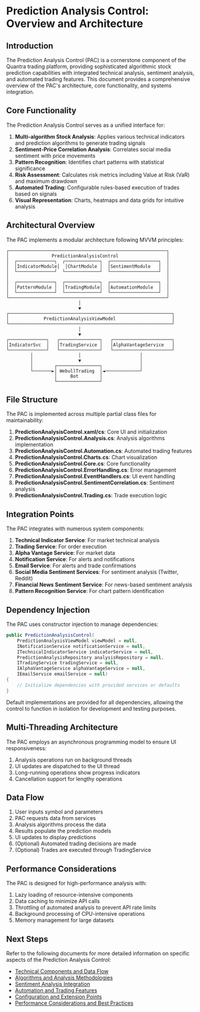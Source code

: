 # Prediction Analysis Control: Overview and Architecture

## Introduction

The Prediction Analysis Control (PAC) is a cornerstone component of the Quantra trading platform, providing sophisticated algorithmic stock prediction capabilities with integrated technical analysis, sentiment analysis, and automated trading features. This document provides a comprehensive overview of the PAC's architecture, core functionality, and systems integration.

## Core Functionality

The Prediction Analysis Control serves as a unified interface for:

1. **Multi-algorithm Stock Analysis**: Applies various technical indicators and prediction algorithms to generate trading signals
2. **Sentiment-Price Correlation Analysis**: Correlates social media sentiment with price movements
3. **Pattern Recognition**: Identifies chart patterns with statistical significance
4. **Risk Assessment**: Calculates risk metrics including Value at Risk (VaR) and maximum drawdown
5. **Automated Trading**: Configurable rules-based execution of trades based on signals
6. **Visual Representation**: Charts, heatmaps and data grids for intuitive analysis

## Architectural Overview

The PAC implements a modular architecture following MVVM principles:

```
┌───────────────────────────────────────────────────────────┐
│                PredictionAnalysisControl                  │
│  ┌──────────────┐  ┌─────────────┐  ┌──────────────────┐  │
│  │IndicatorModule│  │ChartModule │  │SentimentModule   │  │
│  └──────────────┘  └─────────────┘  └──────────────────┘  │
│                                                           │
│  ┌──────────────┐  ┌─────────────┐  ┌──────────────────┐  │
│  │PatternModule │  │TradingModule│  │AutomationModule  │  │
│  └──────────────┘  └─────────────┘  └──────────────────┘  │
└───────────────────────────────────────────────────────────┘
                           │
                           ▼
┌─────────────────────────────────────────────────────────────┐
│             PredictionAnalysisViewModel                     │
└─────────────────────────────────────────────────────────────┘
                           │
                           ▼
┌──────────────┐   ┌───────────────┐   ┌──────────────────────┐
│IndicatorSvc  │   │TradingService │   │AlphaVantageService   │
└──────────────┘   └───────────────┘   └──────────────────────┘
         │                 │                      │
         │                 ▼                      │
         │        ┌────────────────┐              │
         └───────►│ WebullTrading  │◄─────────────┘
                  │     Bot        │
                  └────────────────┘
```

## File Structure

The PAC is implemented across multiple partial class files for maintainability:

1. **PredictionAnalysisControl.xaml/cs**: Core UI and initialization
2. **PredictionAnalysisControl.Analysis.cs**: Analysis algorithms implementation
3. **PredictionAnalysisControl.Automation.cs**: Automated trading features
4. **PredictionAnalysisControl.Charts.cs**: Chart visualization
5. **PredictionAnalysisControl.Core.cs**: Core functionality
6. **PredictionAnalysisControl.ErrorHandling.cs**: Error management
7. **PredictionAnalysisControl.EventHandlers.cs**: UI event handling
8. **PredictionAnalysisControl.SentimentCorrelation.cs**: Sentiment analysis
9. **PredictionAnalysisControl.Trading.cs**: Trade execution logic

## Integration Points

The PAC integrates with numerous system components:

1. **Technical Indicator Service**: For market technical analysis
2. **Trading Service**: For order execution
3. **Alpha Vantage Service**: For market data
4. **Notification Service**: For alerts and notifications
5. **Email Service**: For alerts and trade confirmations
6. **Social Media Sentiment Services**: For sentiment analysis (Twitter, Reddit)
7. **Financial News Sentiment Service**: For news-based sentiment analysis
8. **Pattern Recognition Service**: For chart pattern identification

## Dependency Injection

The PAC uses constructor injection to manage dependencies:

```csharp
public PredictionAnalysisControl(
    PredictionAnalysisViewModel viewModel = null,
    INotificationService notificationService = null,
    ITechnicalIndicatorService indicatorService = null,
    PredictionAnalysisRepository analysisRepository = null,
    ITradingService tradingService = null,
    IAlphaVantageService alphaVantageService = null,
    IEmailService emailService = null)
{
    // Initialize dependencies with provided services or defaults
}
```

Default implementations are provided for all dependencies, allowing the control to function in isolation for development and testing purposes.

## Multi-Threading Architecture

The PAC employs an asynchronous programming model to ensure UI responsiveness:

1. Analysis operations run on background threads
2. UI updates are dispatched to the UI thread 
3. Long-running operations show progress indicators
4. Cancellation support for lengthy operations

## Data Flow

1. User inputs symbol and parameters
2. PAC requests data from services
3. Analysis algorithms process the data
4. Results populate the prediction models
5. UI updates to display predictions
6. (Optional) Automated trading decisions are made
7. (Optional) Trades are executed through TradingService

## Performance Considerations

The PAC is designed for high-performance analysis with:

1. Lazy loading of resource-intensive components
2. Data caching to minimize API calls
3. Throttling of automated analysis to prevent API rate limits
4. Background processing of CPU-intensive operations
5. Memory management for large datasets

## Next Steps

Refer to the following documents for more detailed information on specific aspects of the Prediction Analysis Control:

- [Technical Components and Data Flow](2_Technical_Components_and_Data_Flow.md)
- [Algorithms and Analysis Methodologies](3_Algorithms_and_Analysis_Methodologies.md)
- [Sentiment Analysis Integration](4_Sentiment_Analysis_Integration.md)
- [Automation and Trading Features](5_Automation_and_Trading_Features.md)
- [Configuration and Extension Points](6_Configuration_and_Extension_Points.md)
- [Performance Considerations and Best Practices](7_Performance_Considerations_and_Best_Practices.md)